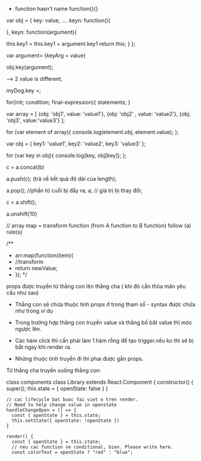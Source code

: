 <!-- anonymous function -->

- function hasn't name
  function(){}

<!-- object -->

var obj = {
key: value,
....
keyn: function(){

<!-- code to do -->

},
keyn: function(argument){

<!-- example -->

this.key1 = this.key1 + argument.key1
return this;
}
};

var argument= {keyArg = value}

<!-- console.log(obj.weight) -->

obj.key(argument);

<!-- console.log(obj.weight) -->

--> 2 value is different;

<!-- push new value to key in obj -->

myDog.key =;

<!--  if you want obj to return a value of key - you should try return syntax-->

<!--  so sánh 2 string thì cái nào ít ký tự hơn thì ngon hơn -->

<!-- Vòng lặp for -->

for(init; condition; final-expression){
statements;
}

<!-- vòng lặp for of dùng truy xuất từng từng phần tử trong mảng/obj -->
<!-- /**
 * For of dùng để truy xuất thông tin TỪNG element trong array (element này có thể là 1 obj)
 *
 * for in dùng để truy xuất thông tin TỪNG key - value trong obj.
 */ -->

var array = [
{obj: 'obj1', value: 'value1'},
{obj: 'obj2' , value: 'value2'},
{obj: 'obj3', value:'value3'}
];

for (var element of array){
console.log(element.obj, element.value);
};

<!-- Vòng lặp for in dùng để truy xuất các giá trị trong 1 obj -->

var obj = {
key1: 'value1',
key2: 'value2',
key3: 'value3'
};

for (var key in obj){
console.log(key, obj[key]);
};

<!-- METHODS -->

<!-- NỐI 2 array + Không thay đổi array cũ -->

c = a.concat(b)

<!-- PUSH NỐI thêm phần tử xuống cuối + KẾT QUẢ TRẢ VỀ LÀ LENGTH  + Làm thay đổi ARRAY GỐC-->

a.push(c); (trả về kết quả độ dài của length);

<!-- POP - ĐẨY phần tử cuối  + TRẢ VỀ PHẦN TỬ CUỐI + LÀM THAY ĐỔI ARRAY GỐC-->

a.pop(); //phần tử cuối bị đẩy ra;
a; // giá trị bị thay đổi;

<!-- SHIFT + LẤY PHẦN TỬ ĐẦU + TRẢ PHẦN TỬ ĐẦU + THAY ĐỔI ARRAY GỐC -->

c = a.shift();

<!-- UNSHIFT + TRẢ VỀ ĐỘ DÀI CỦA MẢNG + THAY ĐỔI ARRAY GỐC -->

a.unshift(10)

// array map = transform function (from A function to B function) follow (a) rule(s)

/\*\*

- arr.map(function(item){
- //transform
- return newValue;
- });
  \*/
  <!-- Một số câu lệnh quan trọng -->

props được truyền từ thằng con lên thằng cha ( khi đó cần thỏa mãn yêu cầu như sau)

- Thằng con sẽ chứa thuộc tính props ở trong tham số - syntax được chứa như trong ví dụ
  <!-- import React from "react";
    const Button = props => {
    return (
    <button
    onClick={props.handleClick}
    className={`btn ${props.bgColor} ${props.newAttributes}`} >
    {props.nameBtn}
    </button>
    );
    };

export default Button; -->

- Thằng cha khi truyền biến vào như sau

  <!-- <Button
  handleClick={() => props.completedTodo(index)}
  bgColor="btn-success"
  newAttributes={`${todo.isCompleted ? "btn-completed": ""}`}
  nameBtn={`${todo.isCompleted ? "Completed" : "Complete"}`}
  /> -->

- Trong trường hợp thằng con truyền value và thằng bố bắt value thì móc ngược lên.

- Các hàm click thì cần phải làm 1 hàm rỗng để tạo trigger.nếu ko thì sẽ bị bắt ngay khi render ra.

- Những thuộc tính truyền đi thì phai được gắn props.
    <!-- <Button
    bgColor="btn-danger"
    nameBtn="Clear Todo"
    handleClick={props.handleClearTodo}
  /> -->

Từ thằng cha truyền xuống thằng con:
<!--  const [todos, setTodos] = useState([
    {
      id: 1,
      title: "start",
      isCompleted: false
    }
  ]);

  <TodoList
          todos={todos}
          completedTodo={index => completedTodo(index)}
          DeleteTodo={id => DeleteTodo(id)}
        />


thằng con
{props.todos.length > 0
          ? props.todos.map((todo, index) => {
              return (
                <li key={todo.id} className="well">
                  <label className={`${todo.isCompleted ? "completed" : ""}`}>{todo.title}</label>
                  <Button
                    handleClick={() => props.completedTodo(index)}
                    bgColor="btn-success"
                    newAttributes={`${todo.isCompleted ? "btn-completed": ""}`}
                    nameBtn={`${todo.isCompleted ? "Completed" : "Complete"}`}
                  />
                  <Button
                    handleClick={() => props.DeleteTodo(todo.id)}
                    bgColor="btn-danger"
                    nameBtn="Delete"
                  />
                </li>
              );
            })
          : null}

 -->

 class components
class Library extends React.Component {
    constructor() {
      super();
      this.state = {
        openState: false
      }
    }

    // cac lifecycle bat buoc fai viet o tren render.
    // Need to help change value in openstate
    handleChangeOpen = () => {
      const { openState } = this.state;
      this.setState({ openState: !openState })
    }

    render() {
      const { openState } = this.state;
      // neu cac function ve conditional, bien. Please write here.
      const colorText = openState ? "red" : "blue";
